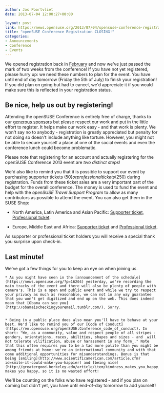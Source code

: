 ```yaml
---
author: Jos Poortvliet
date: 2013-07-04 12:00:27+00:00

layout: post
link: https://news.opensuse.org/2013/07/04/opensuse-conference-registration-closing/
title: "openSUSE Conference Registration CLOSING!"
categories:
- Announcements
- Conference
- Events
---
```

We opened registration back in [February](https://news.opensuse.org/2013/02/20/osc13-cfp/) and now we've just passed the mark of two weeks from the conference! If you have not yet registered, please hurry up: we need these numbers to plan for the event. You have until end of day tomorrow (Friday the 5th of July) to finish your registration! If you did plan on going but had to cancel, we'd appreciate it if you would make sure this is reflected in your registration status.


## Be nice, help us out by registering!


Attending the openSUSE Conference is entirely free of charge, thanks to our [generous sponsors](https://news.opensuse.org/2013/07/01/thanking-the-opensuse-conference-sponsors-2/) but please respect our work and put in the little effort to register. It helps make our work easy - and that work is plenty. We won't say no to anybody - registration is greatly appreciated but penalty for not doing so doesn't include anything like torture. However, you might not be able to secure yourself a place at one of the social events and even the conference lunch could become problematic.

Please note that registering for an account and actually registering for the openSUSE Conference 2013 event are _two distinct steps_!

We'd also like to remind you that it is possible to support our event by purchasing supporter tickets ($50) or professional tickets ($250) during registration. Funds from these ticket sales are a very important part of the budget for the overall conference. The money is used to fund the event and help with the _openSUSE Travel Support Program_ to allow as many contributors as possible to attend the event. You can also get them in the SUSE Shop:



	
  * North America, Latin America and Asian Pacific: [Supporter ticket](https://buy.suse.com/store/suse/en_US/buy/productID.264835100), [Professional ticket](https://buy.suse.com/store/suse/en_US/buy/productID.264935300).

	
  * Europe, Middle East and Africa: [Supporter ticket](http://shop.novell.com/DRHM/store?Action=AddItemToRequisition&siteId=novelleu&Env=BASE&productId=265352500) and [Professional ticket](http://shop.novell.com/DRHM/store?Action=AddItemToRequisition&siteId=novelleu&Env=BASE&productId=265352400).


As supporter or professional ticket holders you will receive a special thank you surprise upon check-in.


## Last minute!


We've got a few things for you to keep an eye on when joining us.




	
    * As you might have seen in the [announcement of the schedule](https://news.opensuse.org/?p=16204) yesterday, we're recording the main tracks of the event and there will also be plenty of people with camera's. This is a open and public event and while we try to respect your privacy as much as reasonable, we can not in any way guarantee that you won't get digitized and end up on the web. This does indeed mean that [Obama can see you](http://obamaischeckingyouremail.tumblr.com/). Sorry.

	
    * Being in a public place does also mean you'll have to behave at your best. We'd like to remind you of our [Code of Conduct](https://en.opensuse.org/openSUSE:Conference_code_of_conduct). In short: "We, as a community, value and respect people of all stripes - genders, orientations, races, abilities, shapes and sizes - and _will not tolerate vilification, abuse or harassment in any form_." Note that this often requires you to be a tad more polite than you might be among friends at home: we're an international community and with that come additional opportunities for misunderstandings. Bonus is that being [smiling](http://www.scientificamerican.com/article.cfm?id=smile-it-could-make-you-happier) and [being nice](http://greatergood.berkeley.edu/article/item/kindness_makes_you_happy_and_happiness_makes_you_kind) makes you happy, so it is no wasted effort!



We'll be counting on the folks who have registered - and if you plan on coming but didn't yet, you have until end-of-day tomorrow to add yourself!		
